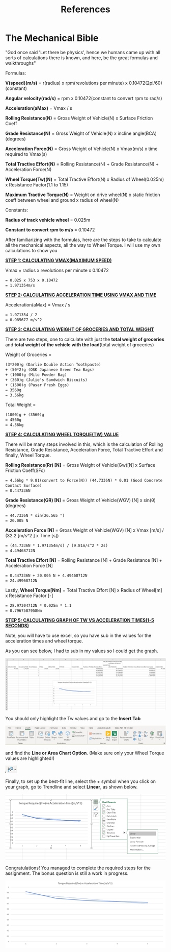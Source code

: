 ﻿---
layout: post
title: References 
---


# The Mechanical Bible
"God once said 'Let there be physics', hence we humans came up with all sorts of calculations there is known, and here, be the great formulas and walkthroughs"

Formulas:

**V(speed)(m/s)** = r(radius) x rpm(revolutions per minute) x 0.10472(2pi/60)(constant)

**Angular velocity(rad/s)** = rpm x 0.10472(constant to convert rpm to rad/s)

**Acceleration(aMax)** = Vmax / s

**Rolling Resistance(N)** = Gross Weight of Vehicle(N) x Surface Friction Coeff

**Grade Resistance(N)** = Gross Weight of Vehicle(N) x incline angle(BCA)(degrees)

**Acceleration Force(N)** = Gross Weight of Vehicle(N) x Vmax(m/s) x time required to Vmax(s)

**Total Tractive Effort(N)** = Rolling Resistance(N) + Grade Resistance(N) + Acceleration Force(N)

**Wheel Torque(Tw)(N)** = Total Tractive Effort(N) x Radius of Wheel(0.025m) x Resistance Factor(1.1 to 1.15)

**Maximum Tractive Torque(N)** = Weight on drive wheel(N) x static friction coeff between wheel and ground x radius of wheel(N)

Constants:

**Radius of track vehicle wheel** = 0.025m

**Constant to convert rpm to m/s** = 0.10472


After familiarizing with the formulas, here are the steps to take to calculate all the mechanical aspects, all the way to Wheel Torque. I will use my own calculations to show you

<u>**STEP 1: CALCULATING VMAX(MAXIMUM SPEED)**</u>

Vmax = radius x revolutions per minute x 0.10472
              
    = 0.025 x 753 x 0.10472
    = 1.971354m/s


<u>**STEP 2: CALCULATING ACCELERATION TIME USING VMAX AND TIME**</u>

Acceleration(aMax) = Vmax / s 
                                      
    = 1.971354 / 2
    = 0.985677 m/s^2

<u>**STEP 3: CALCULATING WEIGHT OF GROCERIES AND TOTAL WEIGHT**</u>

There are two steps, one to calculate with just the **total weight of groceries** and **total weight of the vehicle with the load**(total weight of groceries)

Weight of Groceries = 

    (3*200)g (Darlie Double Action Toothpaste)
    + (50*2)g (OSK Japanese Green Tea Bags)
    + (1000)g (Milo Powder Bag)
    + (360)g (Julie's Sandwich Biscuits)
    + (1500)g (Pasar Fresh Eggs)
    = 3560g 
    = 3.56kg  

Total Weight = 

    (1000)g + (3560)g 
    = 4560g 
    = 4.56kg



<u>**STEP 4: CALCULATING WHEEL TORQUE(TW) VALUE**</u>

There will be many steps involved in this, which is the calculation of Rolling Resistance, Grade Resistance, Acceleration Force, Total Tractive Effort and finally, Wheel Torque.

**Rolling Resistance(Rr) [N]** = Gross Weight of Vehicle(Gw)[N] x Surface Friction Coeff(SFc)
     
    = 4.56kg * 9.81(convert to Force(N)) (44.7336N) * 0.01 (Good Concrete Contact Surface)
    = 0.447336N
     
**Grade Resistance(GR) [N]** = Gross Weight of Vehicle(WGV) [N] x sin(θ)(degrees)
   
    = 44.7336N * sin(26.565 °)
    = 20.005 N 

**Acceleration Force [N]** = Gross Weight of Vehicle(WGV) [N] x Vmax [m/s] / (32.2 [m/s^2 ] x Time [s]) 
    
    = (44.7336N * 1.971354m/s) / (9.81m/s^2 * 2s)
    = 4.49468712N

**Total Tractive Effort [N]** = Rolling Resistance [N] + Grade Resistance [N] + Acceleration Force [N]
                  
    = 0.447336N + 20.005 N + 4.49468712N
    = 24.49968712N 

 Lastly, **Wheel Torque[Nm]** = Total Tractive Effort [N] x Radius of Wheel[m] x Resistance Factor [-] 
                    
    = 28.97304712N * 0.025m * 1.1
    = 0.7967587958Nm



<u>**STEP 5: CALCULATING GRAPH OF TW VS ACCELERATION TIMES(1-5 SECONDS)**</u>

Note, you will have to use excel, so you have sub in the values for the acceleration times and wheel torque.

As you can see below, I had to sub in my values so I could get the graph.

![](../images/excelmechanicalgraph.png)

You should only highlight the Tw values and go to the **Insert Tab** 






![](../images/excel1.png)


and find the **Line or Area Chart Option**. (Make sure only your Wheel Torque values are highlighted!)


![](../images/excel2.png)

Finally, to set up the best-fit line, select the + symbol when you click on your graph, go to Trendline and select **Linear**, as shown below.


![](../images/excel3.png)


Congratulations! You managed to complete the required steps for the assignment. The bonus question is still a work in progress.

![](../images/mechanicalgraph.png)





